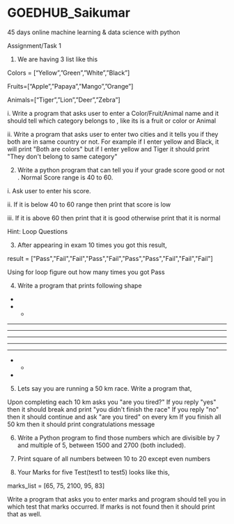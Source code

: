 # GOEDHUB_Saikumar
45 days online machine learning &amp; data science with python
<html>
 <body>
Assignment/Task 1

1. We are having 3 list like this

Colors = [“Yellow”,”Green”,”White”,”Black”]

Fruits=[“Apple”,”Papaya”,”Mango”,”Orange”]

Animals=[“Tiger”,”Lion”,”Deer”,”Zebra”]

  i. Write a program that asks user to enter a Color/Fruit/Animal name and it should tell which category belongs to , like its is a fruit or color or Animal

 ii. Write a program that asks user to enter two cities and it tells you if they both are in same country or not. For example if I enter yellow and Black, it will print "Both are colors" but if I enter yellow and Tiger it should print "They don't belong to same category"

2.  Write a python program that can tell you if your grade score good or not . Normal Score range is 40 to 60.

  i. Ask user to enter his score.

  ii. If it is below 40 to 60 range then print that score is low

  iii. If it is above 60 then print that it is good otherwise print that it is normal

 Hint: Loop Questions

3.  After appearing in exam 10 times you got this result,

result = ["Pass","Fail","Fail","Pass","Fail","Pass","Pass","Fail","Fail","Fail"]

Using for loop figure out how many times you got Pass

4.  Write a program that prints following shape

*

* *

* * *

* * * *

* * * * *

* * * *

* * *

* *

*

5.   Lets say you are running a 50 km race. Write a program that,

Upon completing each 10 km asks you "are you tired?"
If you reply "yes" then it should break and print "you didn't finish the race"
 If you reply "no" then it should continue and ask "are you tired" on every km
If you finish all 50 km then it should print congratulations message

6.  Write a Python program to find those numbers which are divisible by 7 and multiple of 5, between 1500 and 2700 (both included).

7.   Print square of all numbers between 10 to 20 except even numbers

8.  Your Marks for five Test(test1 to test5) looks like this,

marks_list = [65, 75, 2100, 95, 83]

Write a program that asks you to enter marks and program should tell you in which test that marks occurred. If marks is not found then it should print that as well.
</body>
</html>
